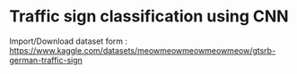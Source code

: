 # Traffic sign classification using CNN
Import/Download dataset form : https://www.kaggle.com/datasets/meowmeowmeowmeowmeow/gtsrb-german-traffic-sign
